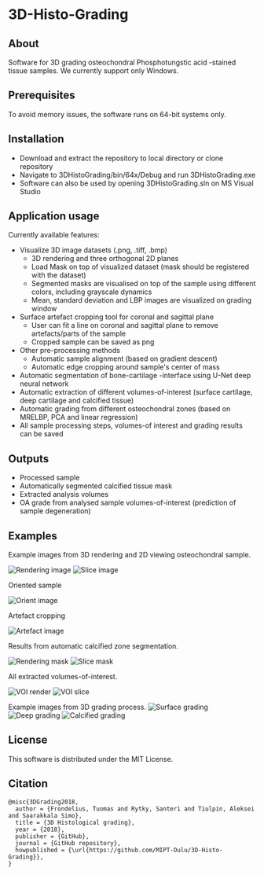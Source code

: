 # 3D-Histo-Grading

## About
Software for 3D grading osteochondral Phosphotungstic acid -stained tissue samples. We currently support only Windows.
<!---
Current build status and code coverage:

[![Build status](https://ci.appveyor.com/api/projects/status/6lbb2719xekk5rrx?svg=true "Build status")](https://ci.appveyor.com/project/sarytky/3dhistograding)
[![codecov](https://codecov.io/gh/MIPT-Oulu/3D-Histo-Grading/branch/master/graph/badge.svg "Code coverage")](https://codecov.io/gh/MIPT-Oulu/3D-Histo-Grading)


User interface components are removed from code coverage analysis.
Unit testing is focused on software functionalities only.
 --->
## Prerequisites
To avoid memory issues, the software runs on 64-bit systems only. 

## Installation
* Download and extract the repository to local directory or clone repository
* Navigate to 3DHistoGrading/bin/64x/Debug and run 3DHistoGrading.exe
* Software can also be used by opening 3DHistoGrading.sln on MS Visual Studio

## Application usage
Currently available features:
* Visualize 3D image datasets (.png, .tiff, .bmp)
    * 3D rendering and three orthogonal 2D planes
    * Load Mask on top of visualized dataset (mask should be registered with the dataset)
    * Segmented masks are visualised on top of the sample using different colors, including grayscale dynamics
    * Mean, standard deviation and LBP images are visualized on grading window
* Surface artefact cropping tool for coronal and sagittal plane
    * User can fit a line on coronal and sagittal plane to remove artefacts/parts of the sample
    * Cropped sample can be saved as png
* Other pre-processing methods
    * Automatic sample alignment (based on gradient descent)
    * Automatic edge cropping around sample's center of mass
* Automatic segmentation of bone-cartilage -interface using U-Net deep neural network
* Automatic extraction of different volumes-of-interest (surface cartilage, deep cartilage and calcified tissue)
* Automatic grading from different osteochondral zones (based on MRELBP, PCA and linear regression)
* All sample processing steps, volumes-of interest and grading results can be saved

## Outputs
* Processed sample
* Automatically segmented calcified tissue mask
* Extracted analysis volumes
* OA grade from analysed sample volumes-of-interest (prediction of sample degeneration)

## Examples
Example images from 3D rendering and 2D viewing osteochondral sample.

![Rendering image](https://github.com/MIPT-Oulu/3D-Histo-Grading/blob/master/pictures/rendering.PNG "3D rendered image")
![Slice image](https://github.com/MIPT-Oulu/3D-Histo-Grading/blob/master/pictures/slice.PNG "2D coronal slice")

Oriented sample

![Orient image](https://github.com/MIPT-Oulu/3D-Histo-Grading/blob/master/pictures/slice_oriented.PNG "Oriented slice")

Artefact cropping

![Artefact image](https://github.com/MIPT-Oulu/3D-Histo-Grading/blob/master/pictures/artefact.PNG "Artefact cropping tool")

Results from automatic calcified zone segmentation.

![Rendering mask](https://github.com/MIPT-Oulu/3D-Histo-Grading/blob/master/pictures/rendering_mask.PNG "3D rendered image with mask")
![Slice mask](https://github.com/MIPT-Oulu/3D-Histo-Grading/blob/master/pictures/slice_mask.PNG "2D coronal slice with mask")

All extracted volumes-of-interest.

![VOI render](https://github.com/MIPT-Oulu/3D-Histo-Grading/blob/master/pictures/vois_render.PNG "3D rendered image with volumes-of-interest")
![VOI slice](https://github.com/MIPT-Oulu/3D-Histo-Grading/blob/master/pictures/vois.PNG "2D coronal slice with VOIs")

Example images from 3D grading process.
![Surface grading](https://github.com/MIPT-Oulu/3D-Histo-Grading/blob/master/pictures/surf_grading.PNG "Grafing window shows mean and standard deviation images from automatically selected volume-of-interest. Calculated LBP patterns are shown.")
![Deep grading](https://github.com/MIPT-Oulu/3D-Histo-Grading/blob/master/pictures/deep_grading_parameters_zoom.PNG "Used parameters can be checked by hovering mouse over parameters label. Windows support resizing to fullscreen.")
![Calcified grading](https://github.com/MIPT-Oulu/3D-Histo-Grading/blob/master/pictures/calc_grading.PNG "Separate windows are created for each zone.")

## License
This software is distributed under the MIT License.

## Citation
```
@misc{3DGrading2018,
  author = {Frondelius, Tuomas and Rytky, Santeri and Tiulpin, Aleksei and Saarakkala Simo},
  title = {3D Histological grading},
  year = {2018},
  publisher = {GitHub},
  journal = {GitHub repository},
  howpublished = {\url{https://github.com/MIPT-Oulu/3D-Histo-Grading}},
}
```
